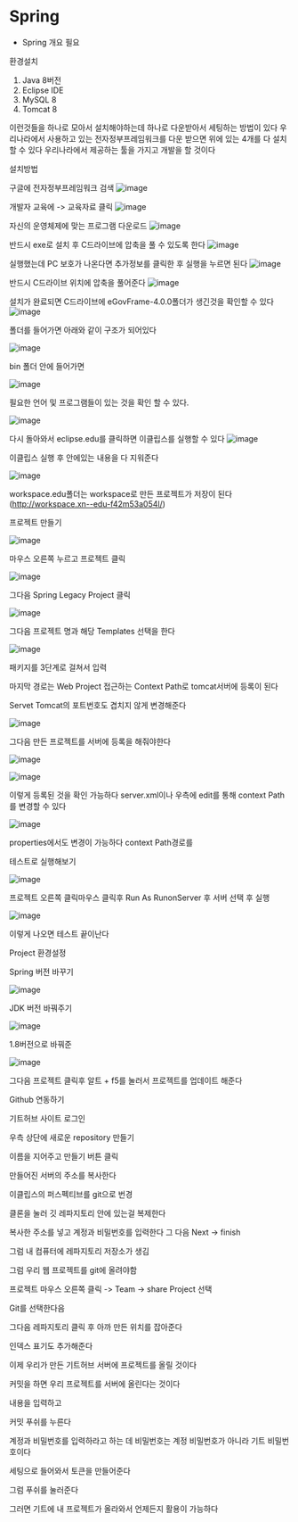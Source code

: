 # Spring

- Spring 개요 필요

환경설치
1. Java 8버전
2. Eclipse IDE
3. MySQL 8 
4. Tomcat 8

이런것들을 하나로 모아서 설치해야하는데 하나로 다운받아서 세팅하는 방법이 있다
우리나라에서 사용하고 있는 전자정부프레임워크를 다운 받으면 위에 있는 4개를 다 설치할 수 있다
우리나라에서 제공하는 툴을 가지고 개발을 할 것이다

설치방법

구글에 전자정부프레임워크 검색
![image](https://github.com/juhyun98/Spring/assets/140494238/28412779-2992-4aa1-b170-094c86803013)



개발자 교육에 -> 교육자료 클릭
![image](https://github.com/juhyun98/Spring/assets/140494238/df6f57b0-b3eb-4007-930d-0600ec5737ee)



자신의 운영체제에 맞는 프로그램 다운로드
![image](https://github.com/juhyun98/Spring/assets/140494238/4854e0fe-8f40-4508-a632-74e002937a9f)


반드시 exe로 설치 후 C드라이브에 압축을 풀 수 있도록 한다
![image](https://github.com/juhyun98/Spring/assets/140494238/5d40cbb9-8f30-4bc3-bacf-f47903fc47fc)

실행했는데 PC 보호가 나온다면 추가정보를 클릭한 후 실행을 누르면 된다
![image](https://github.com/juhyun98/Spring/assets/140494238/924df8e6-19f1-42a5-b18e-7a6ed9257704)




반드시 C드라이브 위치에 압축을 풀어준다
![image](https://github.com/juhyun98/Spring/assets/140494238/fe1157bb-5ce4-470b-9f35-710cbab38885)


설치가 완료되면 C드라이브에 eGovFrame-4.0.0폴더가 생긴것을 확인할 수 있다
![image](https://github.com/juhyun98/Spring/assets/140494238/a14beaf0-f4b9-46a1-abce-5153dccece0e)





폴더를 들어가면 아래와 같이 구조가 되어있다


![image](https://github.com/juhyun98/Spring/assets/140494238/dcece758-cc72-414f-862a-043d8c6188fb)




bin 폴더 안에 들어가면


![image](https://github.com/juhyun98/Spring/assets/140494238/93d2a847-6ab9-4fb4-9940-9d819065e9b9)





필요한 언어 및 프로그램들이 있는 것을 확인 할 수 있다.

![image](https://github.com/juhyun98/Spring/assets/140494238/65eab37c-83f1-4739-9a8e-4215dd1ee033)



다시 돌아와서 eclipse.edu를 클릭하면 이클립스를 실행할 수 있다
![image](https://github.com/juhyun98/Spring/assets/140494238/98d9bbd3-e322-46c8-b36b-639285ab560c)





이클립스 실행 후 안에있는 내용을 다 지워준다

![image](https://github.com/juhyun98/Spring/assets/140494238/adba52c5-4598-4245-b5b2-b50421ce3ae9)




workspace.edu폴더는 workspace로 만든 프로젝트가 저장이 된다 (http://workspace.xn--edu-f42m53a054l/)




프로젝트 만들기


![image](https://github.com/juhyun98/Spring/assets/140494238/9a53f016-aa2f-4522-9912-79aab7644f6c)


마우스 오른쪽 누르고 프로젝트 클릭

![image](https://github.com/juhyun98/Spring/assets/140494238/0b0f50b4-28d4-47a9-bb3c-d19cf3fe6e9b)


그다음 Spring Legacy Project 클릭

![image](https://github.com/juhyun98/Spring/assets/140494238/ea27be82-bdd6-48d9-9f30-39ea87480726)




그다음 프로젝트 명과 해당 Templates 선택을 한다

![image](https://github.com/juhyun98/Spring/assets/140494238/bbda719e-228f-4a99-8d53-2478dfe144cd)



패키지를 3단계로 걸쳐서 입력

마지막 경로는 Web Project 접근하는 Context Path로 tomcat서버에 등록이 된다

Servet Tomcat의 포트번호도 겹치지 않게 변경해준다

![image](https://github.com/juhyun98/Spring/assets/140494238/8a2d7790-3ed9-4360-b3b4-04d40270e6e3)



그다음 만든 프로젝트를 서버에 등록을 해줘야한다

![image](https://github.com/juhyun98/Spring/assets/140494238/a7c2eac8-453c-4aec-bb6e-0bc4e42c9b2c)


![image](https://github.com/juhyun98/Spring/assets/140494238/b1e2dadc-550b-4c73-9c70-3943ac5fcecd)




이렇게 등록된 것을 확인 가능하다 server.xml이나 우측에 edit를 통해 context Path를 변경할 수 있다


![image](https://github.com/juhyun98/Spring/assets/140494238/15c4d1a3-1711-41f2-85a4-545b2b1499e8)




properties에서도 변경이 가능하다 context Path경로를



테스트로 실행해보기

![image](https://github.com/juhyun98/Spring/assets/140494238/87f62f36-d6d5-4e0a-a3d5-428fff93d876)


프로젝트 오른쪽 클릭마우스 클릭후 Run As RunonServer 후 서버 선택 후 실행

![image](https://github.com/juhyun98/Spring/assets/140494238/f92edf2d-f45c-454f-ab97-e5c02ecf312a)



이렇게 나오면 테스트 끝이난다



Project 환경설정

Spring 버전 바꾸기

![image](https://github.com/juhyun98/Spring/assets/140494238/22b4ae36-ce48-493e-99d9-cca937e69e08)





JDK 버전 바꿔주기

![image](https://github.com/juhyun98/Spring/assets/140494238/c74f8e90-ef83-4ff8-aa16-5273f4a5c972)


1.8버전으로 바꿔준


![image](https://github.com/juhyun98/Spring/assets/140494238/e111d5ff-6715-4958-8975-e18ef55996cb)


그다음 프로젝트 클릭후 알트 + f5를 눌러서 프로젝트를 업데이트 해준다

Github 연동하기



기트허브 사이트 로그인




우측 상단에 새로운 repository 만들기




이름을 지어주고 만들기 버튼 클릭



만들어진 서버의 주소를 복사한다




이클립스의 퍼스펙티브를 git으로 번경




클론을 눌러 깃 레파지토리 안에 있는걸 복제한다


복사한 주소를 넣고 계정과 비밀번호를 입력한다 그 다음 Next -> finish

그럼 내 컴퓨터에 레파지토리 저장소가 생김

그럼 우리 웹 프로젝트를 git에 올려야함





프로젝트 마우스 오른쪽 클릭 -> Team -> share Project 선택




Git를 선택한다음



그다음 레파지토리 클릭 후 아까 만든 위치를 잡아준다



인덱스 표기도 추가해준다

이제 우리가 만든 기트허브 서버에 프로젝트를 올릴 것이다



커밋을 하면 우리 프로젝트를 서버에 올린다는 것이다



내용을 입력하고

커밋 푸쉬를 누른다




계정과 비밀번호를 입력하라고 하는 데 비밀번호는 계정 비밀번호가 아니라 기트 비밀번호이다





세팅으로 들어와서 토큰을 만들어준다



그럼 푸쉬를 눌러준다



그러면 기트에 내 프로젝트가 올라와서 언제든지 활용이 가능하다

